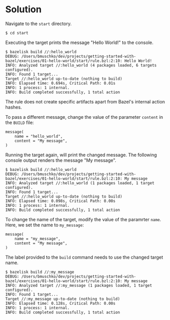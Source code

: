 # Solution

Navigate to the `start` directory.

```
$ cd start
```

Executing the target prints the message "Hello World!" to the console.

```
$ bazelisk build //:hello_world
DEBUG: /Users/bmuschko/dev/projects/getting-started-with-bazel/exercises/01-hello-world/start/rule.bzl:2:10: Hello World!
INFO: Analyzed target //:hello_world (4 packages loaded, 6 targets configured).
INFO: Found 1 target...
Target //:hello_world up-to-date (nothing to build)
INFO: Elapsed time: 0.694s, Critical Path: 0.01s
INFO: 1 process: 1 internal.
INFO: Build completed successfully, 1 total action
```

The rule does not create specific artifacts apart from Bazel's internal action hashes.

To pass a different message, change the value of the parameter `content` in the `BUILD` file:

```
message(
    name = "hello_world",
    content = "My message",
)
```

Running the target again, will print the changed message. The following console output renders the message "My message".

```
$ bazelisk build //:hello_world
DEBUG: /Users/bmuschko/dev/projects/getting-started-with-bazel/exercises/01-hello-world/start/rule.bzl:2:10: My message
INFO: Analyzed target //:hello_world (1 packages loaded, 1 target configured).
INFO: Found 1 target...
Target //:hello_world up-to-date (nothing to build)
INFO: Elapsed time: 0.098s, Critical Path: 0.00s
INFO: 1 process: 1 internal.
INFO: Build completed successfully, 1 total action
```

To change the name of the target, modify the value of the paramrter `name`. Here, we set the name to `my_message`:

```
message(
    name = "my_message",
    content = "My message",
)
```

The label provided to the `build` command needs to use the changed target name.

```
$ bazelisk build //:my_message
DEBUG: /Users/bmuschko/dev/projects/getting-started-with-bazel/exercises/01-hello-world/start/rule.bzl:2:10: My message
INFO: Analyzed target //:my_message (1 packages loaded, 1 target configured).
INFO: Found 1 target...
Target //:my_message up-to-date (nothing to build)
INFO: Elapsed time: 0.128s, Critical Path: 0.00s
INFO: 1 process: 1 internal.
INFO: Build completed successfully, 1 total action
```